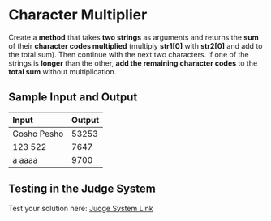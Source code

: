 # Character Multiplier
  
Create a **method** that takes **two strings** as arguments and returns the **sum** of their **character codes multiplied** (multiply **str1[0]** with **str2[0]** and add to the total sum).
Then continue with the next two characters. If one of the strings is **longer** than the other, **add the remaining character codes** to the **total sum** without multiplication.

## Sample Input and Output  
    
| **Input** | **Output** |  
| :--- | :--- | 
| Gosho Pesho | 53253 |
| 123 522 | 7647 |
| a aaaa | 9700 |

## Testing in the Judge System  
    
Test your solution here: [Judge System Link](https://judge.softuni.org/Contests/Practice/Index/1217#1) 
